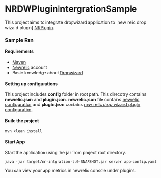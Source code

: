 # NRDWPluginIntergrationSample  
This project aims to integrate dropwizard application to [new relic drop wizard plugin]
[NRPlugin].   

### Sample Run

#### Requirements
* [Maven][Maven]
* [Newrelic][NewRelic] account 
* Basic knowledge about [Dropwizard][dropwizard]  

#### Setting up configurations
This project includes __config__ folder in root path. This direcotry contains __newrelic.json__ and 
__plugin.json__. __newrelic.json__ file contains [newrelic configuration][NRConfig] and 
__plugin.json__ contains [new relic drop wizard plugin configuration][NRPluginConfig].

#### Build the project
``mvn clean install``

#### Start App 
Start the application using the jar from project root directory.    

``java -jar target/nr-intgration-1.0-SNAPSHOT.jar server app-config.yaml``

You can view your app metrics in newrelic console under plugins.

[NewRelic]: https://newrelic.com/
[Maven]: https://maven.apache.org/download.cgi
[dropwizard]: dropwizard.github.io
[NRPlugin]: https://github.com/dbaggott/newrelic-dropwizard
[NRConfig]: https://github.com/dbaggott/newrelic-dropwizard/blob/master/src/main/resources/config/newrelic.template.json
[NRPluginConfig]: https://github.com/dbaggott/newrelic-dropwizard/blob/master/src/main/resources/config/plugin.template.json